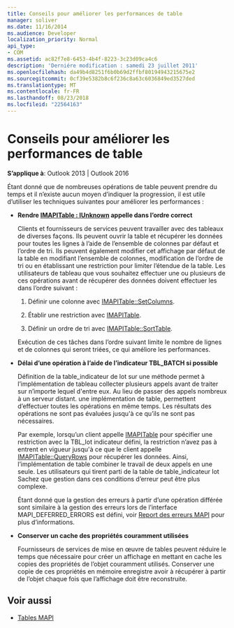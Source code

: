 ```yaml
---
title: Conseils pour améliorer les performances de table
manager: soliver
ms.date: 11/16/2014
ms.audience: Developer
localization_priority: Normal
api_type:
- COM
ms.assetid: ac82f7e8-6453-4b4f-8223-3c23d09ca4c6
description: 'Derniére modification : samedi 23 juillet 2011'
ms.openlocfilehash: da49b4d8251f6b0b69d2ffbf80194943215675e2
ms.sourcegitcommit: 0cf39e5382b8c6f236c8a63c6036849ed3527ded
ms.translationtype: MT
ms.contentlocale: fr-FR
ms.lasthandoff: 08/23/2018
ms.locfileid: "22564163"
---
```

# <a name="tips-for-better-table-performance"></a>Conseils pour améliorer les performances de table
  
**S’applique à**: Outlook 2013 | Outlook 2016 
  
Étant donné que de nombreuses opérations de table peuvent prendre du temps et il n’existe aucun moyen d’indiquer la progression, il est utile d’utiliser les techniques suivantes pour améliorer les performances :
  
- **Rendre [IMAPITable : IUnknown](imapitableiunknown.md) appelle dans l’ordre correct**
    
   Clients et fournisseurs de services peuvent travailler avec des tableaux de diverses façons. Ils peuvent ouvrir la table et récupérer les données pour toutes les lignes à l’aide de l’ensemble de colonnes par défaut et l’ordre de tri. Ils peuvent également modifier cet affichage par défaut de la table en modifiant l’ensemble de colonnes, modification de l’ordre de tri ou en établissant une restriction pour limiter l’étendue de la table. Les utilisateurs de tableau que vous souhaitez effectuer une ou plusieurs de ces opérations avant de récupérer des données doivent effectuer les dans l’ordre suivant :
    
    1. Définir une colonne avec [IMAPITable::SetColumns](imapitable-setcolumns.md).
        
    2. Établir une restriction avec [IMAPITable](imapitable-restrict.md).
        
    3. Définir un ordre de tri avec [IMAPITable::SortTable](imapitable-sorttable.md).
    
    Exécution de ces tâches dans l’ordre suivant limite le nombre de lignes et de colonnes qui seront triées, ce qui améliore les performances.
    
- **Délai d’une opération à l’aide de l’indicateur TBL_BATCH si possible**
    
    Définition de la table\_indicateur de lot sur une méthode permet à l’implémentation de tableau collecter plusieurs appels avant de traiter sur n’importe lequel d'entre eux. Au lieu de passer des appels nombreux à un serveur distant. une implémentation de table, permettent d’effectuer toutes les opérations en même temps. Les résultats des opérations ne sont pas évaluées jusqu'à ce qu’ils ne sont pas nécessaires. 
    
    Par exemple, lorsqu’un client appelle [IMAPITable](imapitable-restrict.md) pour spécifier une restriction avec la TBL\_lot indicateur défini, la restriction n’avez pas à entrent en vigueur jusqu'à ce que le client appelle [IMAPITable::QueryRows](imapitable-queryrows.md) pour récupérer les données. Ainsi, l’implémentation de table combiner le travail de deux appels en une seule. Les utilisateurs qui tirent parti de la table de table\_indicateur lot Sachez que gestion dans ces conditions d’erreur peut être plus complexe. 
    
    Étant donné que la gestion des erreurs à partir d’une opération différée sont similaire à la gestion des erreurs lors de l’interface MAPI\_DEFERRED_ERRORS est défini, voir [Report des erreurs MAPI](deferring-mapi-errors.md) pour plus d’informations. 
    
- **Conserver un cache des propriétés couramment utilisées**
    
    Fournisseurs de services de mise en œuvre de tables peuvent réduire le temps que nécessaire pour créer un affichage en mettant en cache les copies des propriétés de l’objet couramment utilisés. Conserver une copie de ces propriétés en mémoire enregistre avoir à récupérer à partir de l’objet chaque fois que l’affichage doit être reconstruite.
    
## <a name="see-also"></a>Voir aussi

- [Tables MAPI](mapi-tables.md)

